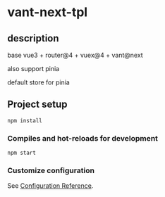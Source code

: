 # vant-next-tpl

## description

base vue3 + router@4 + vuex@4 + vant@next

also support pinia

default store for pinia

## Project setup

```
npm install
```

### Compiles and hot-reloads for development

```
npm start
```

### Customize configuration

See [Configuration Reference](https://v3.cn.vuejs.org/guide/introduction.html).
